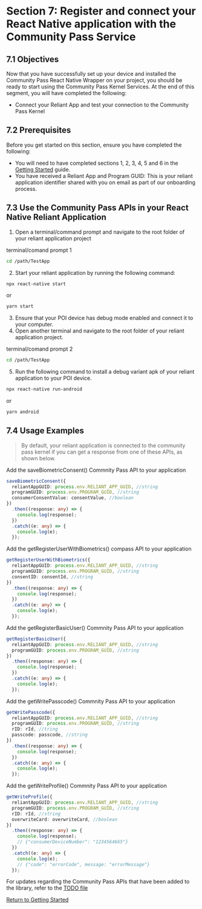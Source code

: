 # Section 7: Register and connect your React Native application with the Community Pass Service

## 7.1 Objectives

Now that you have successfully set up your device and installed the Community Pass React Native Wrapper on your project, you should be ready to start using the Community Pass Kernel Services. At the end of this segment, you will have completed the following:

- Connect your Reliant App and test your connection to the Community Pass Kernel

## 7.2 Prerequisites

Before you get started on this section, ensure you have completed the following:

- You will need to have completed sections 1, 2, 3, 4, 5 and 6 in the [Getting Started](README.md) guide.
- You have received a Reliant App and Program GUID: This is your reliant application identifier shared with you on email as part of our onboarding process.

## 7.3 Use the Community Pass APIs in your React Native Reliant Application

1. Open a terminal/command prompt and navigate to the root folder of your reliant application project

terminal/comand prompt 1

```sh
cd /path/TestApp
```

2. Start your reliant application by running the following command:

```sh
npx react-native start
```

or

```sh
yarn start
```

3. Ensure that your POI device has debug mode enabled and connect it to your computer.
4. Open another terminal and navigate to the root folder of your reliant application project.

terminal/comand prompt 2

```sh
cd /path/TestApp
```

5. Run the following command to install a debug variant apk of your reliant application to your POI device.

```sh
npx react-native run-android
```

or

```sh
yarn android
```

## 7.4 Usage Examples

> By default, your reliant application is connected to the community pass kernel if you can get a response from one of these APIs, as shown below.

Add the saveBiometricConsent() Commnity Pass API to your application

```typescript
saveBiometricConsent({
  reliantAppGUID: process.env.RELIANT_APP_GUID, //string
  programGUID: process.env.PROGRAM_GUID, //string
  consumerConsentValue: consentValue, //boolean
})
  .then((response: any) => {
    console.log(response);
  })
  .catch((e: any) => {
    console.log(e);
  });
```

Add the getRegisterUserWithBiometrics() compass API to your application

```typescript
getRegisterUserWithBiometrics({
  reliantAppGUID: process.env.RELIANT_APP_GUID, //string
  programGUID: process.env.PROGRAM_GUID, //string
  consentID: consentId, //string
})
  .then((response: any) => {
    console.log(response);
  })
  .catch((e: any) => {
    console.log(e);
  });
```

Add the getRegisterBasicUser() Commnity Pass API to your application

```typescript
getRegisterBasicUser({
  reliantAppGUID: process.env.RELIANT_APP_GUID, //string
  programGUID: process.env.PROGRAM_GUID, //string
})
  .then((response: any) => {
    console.log(response);
  })
  .catch((e: any) => {
    console.log(e);
  });
```

Add the getWritePasscode() Commnity Pass API to your application

```typescript
getWritePasscode({
  reliantAppGUID: process.env.RELIANT_APP_GUID, //string
  programGUID: process.env.PROGRAM_GUID, //string
  rID: rId, //tring
  passcode: passcode, //string
})
  .then((response: any) => {
    console.log(response);
  })
  .catch((e: any) => {
    console.log(e);
  });
```

Add the getWriteProfile() Commnity Pass API to your application

```typescript
getWriteProfile({
  reliantAppGUID: process.env.RELIANT_APP_GUID, //string
  programGUID: process.env.PROGRAM_GUID, //string
  rID: rId, //string
  overwriteCard: overwriteCard, //boolean
})
  .then((response: any) => {
    console.log(response);
    // {"consumerDeviceNumber": "1234564665"}
  })
  .catch((e: any) => {
    console.log(e);
    // {"code": "errorCode", message: "errorMessage"}
  });
```

For updates regarding the Community Pass APIs that have been added to the library, refer to the [TODO file](/TODO.md)

[Return to Getting Started](README.md)
